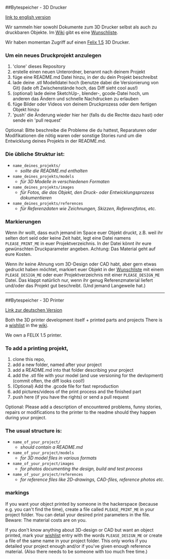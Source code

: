 ##Bytespeicher - 3D Drucker

[link to english version](#bytespeicher---3d-printer)

Wir sammeln hier sowohl Dokumente zum 3D Drucker selbst als auch zu druckbaren Objekte.
Im [Wiki](https://github.com/Bytespeicher/3D_Printer/wiki) gibt es eine [Wunschliste](https://github.com/Bytespeicher/3D_Printer/wishlist).


Wir haben momentan Zugriff auf einen [Felix 1.5](http://shop.felixprinters.com/) 3D Drucker.

### Um ein neues Druckprojekt anzulegen

1. 'clone' dieses Repository
2. erstelle einen neuen Unterordner, benannt nach deinem Projekt
3. füge eine README.md Datei hinzu, in der du dein Projekt beschreibst
4. lade deine .stl Modelldatei hoch (benutze dabei die Versionierung von Git) (lade oft Zwischenstände hoch, das Diff sieht cool aus!)
5. (optional) lade deine SketchUp-, blender-, gcode-Datei hoch, um anderen das Ändern und schnelle Nachdrucken zu erlauben
6. füge Bilder oder Videos von deinem Druckprozess oder dem fertigen Objekt hinzu
7. 'push' die Änderung wieder hier her (falls du die Rechte dazu hast) oder sende ein 'pull request'

Optional: Bitte beschreibe die Probleme die du hattest, Reparaturen oder Modifikationen die nötig waren oder sonstige Stories rund um die Entwicklung deines Projekts in der README.md. 

### Die übliche Struktur ist:
- `name_deines_projekts/`  
    - *sollte die README.md enthalten*  
- `name_deines_projekts/models`  
    - *für 3D Modelle in verschiedenen Formaten*  
- `name_deines_projekts/images`  
    - *für Fotos, die das Objekt, den Druck- oder Entwicklungsprozess dokumentieren*  
- `name_deines_projekts/references`  
    - *für Referenzdaten wie Zeichnungen, Skizzen, Referenzfotos, etc.*  

### Markierungen
Wenn ihr wollt, dass euch jemand im Space euer Objekt druckt, z.B. weil ihr selten dort seid oder keine Zeit habt,
legt eine Datei namens `PLEASE_PRINT_ME` in euer Projektverzeichnis. In der Datei könnt ihr eure gewünschten Druckparameter angeben. Achtung: Das Material geht auf eure Kosten.

Wenn ihr keine Ahnung vom 3D-Design oder CAD habt, aber gern etwas gedruckt haben möchtet, markiert euer Objekt in der [Wunschliste](https://github.com/Bytespeicher/3D_Printer/wishlist) mit einem `PLEASE_DESIGN_ME` oder euer Projektverzeichnis mit einer `PLEASE_DESIGN_ME` Datei. Das klappt natürlich nur, wenn ihr genug Referenzmaterial liefert und/oder das Projekt gut beschreibt. (Und jemand Langeweile hat.)

----------------------------------------------------------------------------------------------------
##Bytespeicher - 3D Printer

[Link zur deutschen Version](#bytespeicher---3d-drucker)

Both the 3D printer development itself + printed parts and projects
There is a [wishlist](https://github.com/Bytespeicher/3D_Printer/wishlist) in the [wiki](https://github.com/Bytespeicher/3D_Printer/wiki).

We own a FELIX 1.5 printer. 

### To add a printing projekt, 

1. clone this repo, 
2. add a new folder, named after your project
3. add a README.md into that folder describing your project
4. add the .stl file with your model (and use versioning for the devlopment) (commit often, the diff looks cool!)
5. (Optional) Add the .gcode file for fast reproduction
6. add pictures/videos of the print process and the finished part
7. push here (if you have the rights) or send a pull request

Optional: Please add a description of encountered problems, funny stories, repairs or modifications to the printer to the readme should they happen during your project.

### The usual structure is:
- `name_of_your_project/`  
    - *should contain a README.md*  
- `name_of_your_project/models`  
    - *for 3D model files in various formats*  
- `name_of_your_project/images`  
    - *for photos documenting the design, build and test process*  
- `name_of_your_project/references`  
    - *for reference files like 2D-drawings, CAD-files, reference photos etc.*  

### markings
If you want your object printed by someone in the hackerspace (because e.g. you can't find the time), create a file called
 `PLEASE_PRINT_ME` in your project folder. You can detail your desired print parameters in the file. Beware: The material costs are on you.
 
If you don't know anything about 3D-design or CAD but want an object printed, mark your [wishlist](https://github.com/Bytespeicher/3D_Printer/wiki/wishlist) entry with
the words `PLEASE_DESIGN_ME` or create a file of the same name in your project folder. This only works if you detailed your project enough and/or if you've given enough reference material. (Also there needs to be someone with too much free time.)
